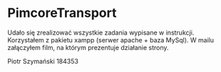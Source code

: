 # PimcoreTransport

Udało się zrealizować wszystkie zadania wypisane w instrukcji.
Korzystałem z pakietu xampp (serwer apache + baza MySql).
W mailu załączyłem film, na którym prezentuje działanie strony.




Piotr Szymański 184353
